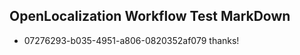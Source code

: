 ## OpenLocalization Workflow Test MarkDown
* 07276293-b035-4951-a806-0820352af079 thanks!

<!--HONumber=Sep16_HO1-->


